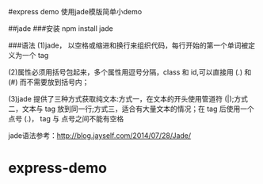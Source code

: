 #express demo
使用jade模版简单小demo

##jade
###安装 
npm install jade

###语法
(1)jade， 以空格或缩进和换行来组织代码，每行开始的第一个单词被定义为一个 tag

(2)属性必须用括号包起来，多个属性用逗号分隔，class 和 id,可以直接用 (.) 和 (#) 而不需要放到括号内；

(3)jade 提供了三种方式获取纯文本:方式一，在文本的开头使用管道符 (|);方式二，文本与 tag 放到同一行;方式三，适合有大量文本的情况；在 tag 后使用一个点号 (.)， tag 与 点号之间不能有空格

jade语法参考：http://blog.jayself.com/2014/07/28/Jade/
# express-demo
